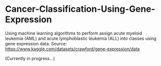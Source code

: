 # Cancer-Classification-Using-Gene-Expression
Using machine learning algorithms to perform assign acute myeloid leukemia (AML) and acute lymphoblastic leukemia (ALL) into classes using gene expression data.
Source: https://www.kaggle.com/datasets/crawford/gene-expression/data

(Currently in progress...)
